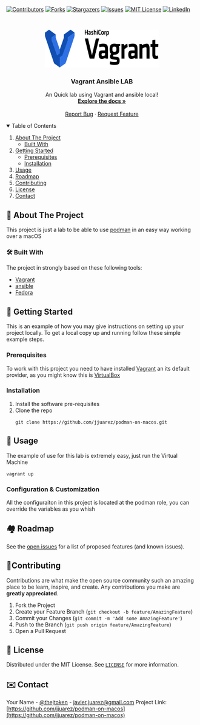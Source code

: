 [![Contributors][contributors-shield]][contributors-url]
[![Forks][forks-shield]][forks-url]
[![Stargazers][stars-shield]][stars-url]
[![Issues][issues-shield]][issues-url]
[![MIT License][license-shield]][license-url]
[![LinkedIn][linkedin-shield]][linkedin-url]

<br />

<p align="center">
  <a href="https://github.com/jjuarez/podman-on-macos">
    <img src="docs/images/vagrant-logo-hashicorp.svg" alt="Vagrant Logo" width="300" height="100">
  </a>

  <h3 align="center">Vagrant Ansible LAB</h3>

  <p align="center">
    An Quick lab using Vagrant and ansible local!
    <br />
    <a href="https://github.com/jjuarez/podman-on-macos/docs"><strong>Explore the docs »</strong></a>
    <br />
    <br />
    <a href="https://github.com/jjuarez/podman-on-macos/issues">Report Bug</a>
    ·
    <a href="https://github.com/jjuarez/podman-on-macos/issues">Request Feature</a>
  </p>
</p>

<details open="open">
  <summary>Table of Contents</summary>
  <ol>
    <li>
      <a href="#about-the-project">About The Project</a>
      <ul>
        <li><a href="#built-with">Built With</a></li>
      </ul>
    </li>
    <li>
      <a href="#getting-started">Getting Started</a>
      <ul>
        <li><a href="#prerequisites">Prerequisites</a></li>
        <li><a href="#installation">Installation</a></li>
      </ul>
    </li>
    <li><a href="#usage">Usage</a></li>
    <li><a href="#roadmap">Roadmap</a></li>
    <li><a href="#contributing">Contributing</a></li>
    <li><a href="#license">License</a></li>
    <li><a href="#contact">Contact</a></li>
  </ol>
</details>

## 📘 About The Project

This project is just a lab to be able to use [podman](https://podman.io/) in an easy way working over a macOS


### 🛠 Built With

The project in strongly based on these following tools:

  * [Vagrant](https://www.vagrantup.com)
  * [ansible](https://www.ansible.com/)
  * [Fedora](https://getfedora.org/)


## 🛫 Getting Started

This is an example of how you may give instructions on setting up your project locally.
To get a local copy up and running follow these simple example steps.


### Prerequisites

To work with this project you need to have installed [Vagrant](https://vagrantup.com) an its default provider, as you might know this is [VirtualBox](https://www.virtualbox.org/) 


### Installation

  1. Install the software pre-requisites
  2. Clone the repo
     ```shell
     git clone https://github.com/jjuarez/podman-on-macos.git
     ```
     
## 🔌 Usage

The example of use for this lab is extremely easy, just run the Virtual Machine
  ```shell
  vagrant up
  ```
### Configuration & Customization

All the configuraiton in this project is located at the podman role, you can override the variables as you whish


## 🏘 Roadmap

See the [open issues](https://github.com/jjuarez/podman-on-macos/issues) for a list of proposed features (and known issues).


## 🥼Contributing

Contributions are what make the open source community such an amazing place to be learn, inspire, and create. Any contributions you make are **greatly appreciated**.

  1. Fork the Project
  2. Create your Feature Branch (`git checkout -b feature/AmazingFeature`)
  3. Commit your Changes (`git commit -m 'Add some AmazingFeature'`)
  4. Push to the Branch (`git push origin feature/AmazingFeature`)
  5. Open a Pull Request


## 🔖 License

Distributed under the MIT License. See [`LICENSE`](./LICENSE.txt) for more information.


## ✉️ Contact

Your Name - [@thejtoken](https://twitter.com/thejtoken) - javier.juarez@gmail.com
Project Link: [https://github.com/jjuarez/podman-on-macos](https://github.com/jjuarez/podman-on-macos)


[contributors-shield]: https://img.shields.io/github/contributors/jjuarez/podman-on-macos.svg?style=for-the-badge
[contributors-url]: https://github.com/jjuarez/podman-on-macos/graphs/contributors
[forks-shield]: https://img.shields.io/github/forks/jjuarez/podman-on-macos.svg?style=for-the-badge
[forks-url]: https://github.com/jjuarez/podman-on-macos/network/members
[stars-shield]: https://img.shields.io/github/stars/jjuarez/podman-on-macos.svg?style=for-the-badge
[stars-url]: https://github.com/jjuarez/podman-on-macos/stargazers
[issues-shield]: https://img.shields.io/github/issues/jjuarez/podman-on-macos.svg?style=for-the-badge
[issues-url]: https://github.com/jjuarez/podman-on-macos/issues
[license-shield]: https://img.shields.io/github/license/jjuarez/vagrant-ansible.lab.svg?style=for-the-badge
[license-url]: https://github.com/jjuarez/podman-on-macos/blob/master/LICENSE.txt
[linkedin-shield]: https://img.shields.io/badge/-LinkedIn-black.svg?style=for-the-badge&logo=linkedin&colorB=555
[linkedin-url]: https://www.linkedin.com/in/javierjuarez/
[product-screenshot]: docs/images/screenshot.png

